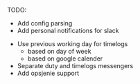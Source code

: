 TODO:
  + Add config parsing
  + Add personal notifications for slack
  - Use previous working day for timelogs
    + based on day of week
    - based on google calender
  - Separate duty and timelogs messengers
  - Add opsjenie support